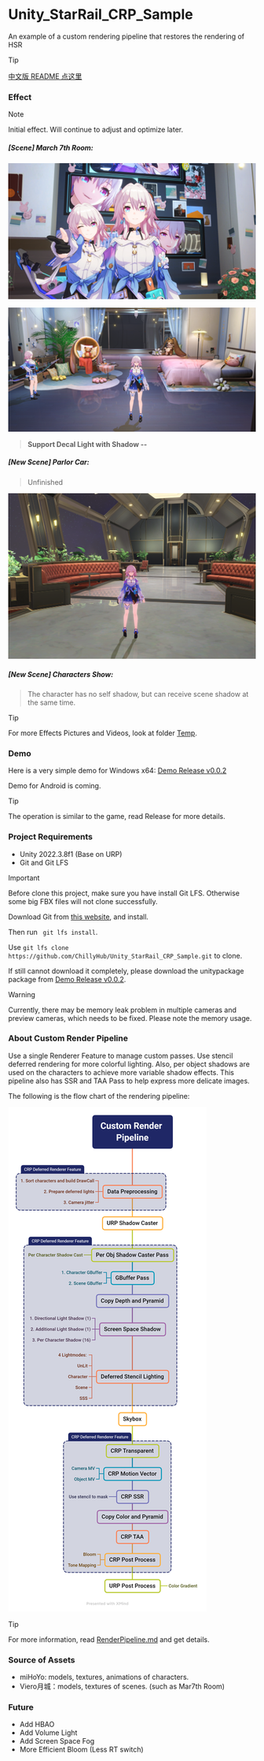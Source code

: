 # Unity_StarRail_CRP_Sample

An example of a custom rendering pipeline that restores the rendering of HSR



> [!TIP]
>
> [中文版 README 点这里](./README_CN.md)



### Effect

> [!NOTE] 
>
> Initial effect. Will continue to adjust and optimize later.

##### [Scene]  March 7th Room:

![6](./Documents~/README.assets/6.png)

![5](./Documents~/README.assets/5.png)





> **Support Decal Light with Shadow --** 



##### [New Scene]  Parlor Car:

> Unfinished

![ParlorCar](./README.assets/ParlorCar.png)

##### [New Scene]  Characters Show:

> The character has no self shadow, but can receive scene shadow at the same time.



> [!TIP]
>
> For more Effects Pictures and Videos, look at folder [Temp](./Documents~/Temp).

### Demo

Here is a very simple demo for Windows x64: [Demo Release v0.0.2](https://github.com/ChillyHub/Unity_StarRail_CRP_Sample/releases/tag/v0.0.2)

Demo for Android is coming.

> [!Tip]
>
> The operation is similar to the game, read Release for more details.


### Project Requirements

- Unity 2022.3.8f1 (Base on URP)
- Git and Git LFS

> [!IMPORTANT]
>
> Before clone this project, make sure you have install Git LFS. Otherwise some big FBX files will not clone successfully.
>
> Download Git from [this website](https://git-scm.com/downloads), and install. 
>
> Then run   `` git lfs install``.
>
> Use ``git lfs clone https://github.com/ChillyHub/Unity_StarRail_CRP_Sample.git`` to clone.
>
> If still cannot download it completely, please download the unitypackage package from [Demo Release v0.0.2](https://github.com/ChillyHub/Unity_StarRail_CRP_Sample/releases/tag/v0.0.1).

> [!WARNING]
>
> Currently, there may be memory leak problem in multiple cameras and preview cameras, which needs to be fixed. Please note the memory usage.



### About Custom Render Pipeline

Use a single Renderer Feature to manage custom passes. Use stencil deferred rendering for more colorful lighting. Also, per object shadows are used on the characters to achieve more variable shadow effects. This pipeline also has SSR and TAA Pass to help express more delicate images.

The following is the flow chart of the rendering pipeline:

![Custom Render Pipeline](./Documents~/README.assets/CustomRenderPipeline.png)

> [!TIP]
>
> For more information, read [RenderPipeline.md](./Documents~/RenderPipeline.md) and get details.



### Source of Assets

- miHoYo: models, textures, animations of characters.
- Viero月城：models, textures of scenes. (such as Mar7th Room)



### Future

- Add HBAO
- Add Volume Light
- Add Screen Space Fog
- More Efficient Bloom (Less RT switch)
